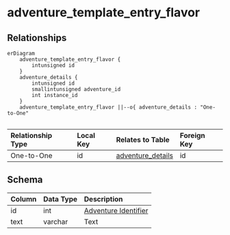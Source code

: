 # adventure_template_entry_flavor

## Relationships

```mermaid
erDiagram
    adventure_template_entry_flavor {
        intunsigned id
    }
    adventure_details {
        intunsigned id
        smallintunsigned adventure_id
        int instance_id
    }
    adventure_template_entry_flavor ||--o{ adventure_details : "One-to-One"


```


| Relationship Type | Local Key | Relates to Table | Foreign Key |
| :--- | :--- | :--- | :--- |
| One-to-One | id | [adventure_details](../../schema/adventures/adventure_details.md) | id |


## Schema

| Column | Data Type | Description |
| :--- | :--- | :--- |
| id | int | [Adventure Identifier](adventure_details.md) |
| text | varchar | Text |


